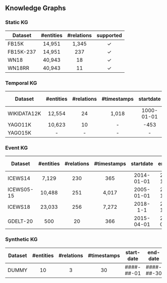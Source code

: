 ## Knowledge Graphs

### Static KG

| Dataset | #entities | #relations  | supported |
| -------- |:--------:|:--------:|:--------:|
| FB15K     |14,951|1,345| &#10003; |
| FB15K-237 |14,951|237| &#10003; |
| WN18      |40,943|18| &#10003; |
| WN18RR    |40,943|11| &#10003; |

### Temporal KG

| Dataset | #entities | #relations  | #timestamps | startdate  | enddate  | time-granularity  | supported |
| -------- |:--------:|:--------:|:--------:|:--------:|:--------:|:--------:|:--------:|
| WIKIDATA12K |12,554|24|1,018|1000-01-01|2018-01-01|yearly| &#10003; |
| YAGO11K     |10,623|10|-|-453|2844|daily| &#10008; |
| YAGO15K     |-|-|-|-|-|yearly| &#10008; |

### Event KG

| Dataset | #entities | #relations  | #timestamps | startdate  | enddate  | time-granularity  | supported |
| -------- |:--------:|:--------:|:--------:|:--------:|:--------:|:--------:|:--------:|
| ICEWS14   |7,129|230|365|2014-01-01|2014-12-31|daily| &#10003; |
| ICEWS05-15|10,488|251|4,017|2005-01-01|2015-12-31|daily| &#10003; |
| ICEWS18   |23,033|256|7,272|2018-1-1|2018-10-31|hourly| &#10003; |
| GDELT-20 |500|20|366|2015-04-01|2016-03-31|daily| &#10003; |

### Synthetic KG

| Dataset | #entities | #relations  | #timestamps | start-date  | end-date  | time-granularity  | supported |
| -------- |:--------:|:--------:|:--------:|:--------:|:--------:|:--------:|:--------:|
| DUMMY   |10|3|30|####-##-01|####-##-30|daily| &#10003; |
